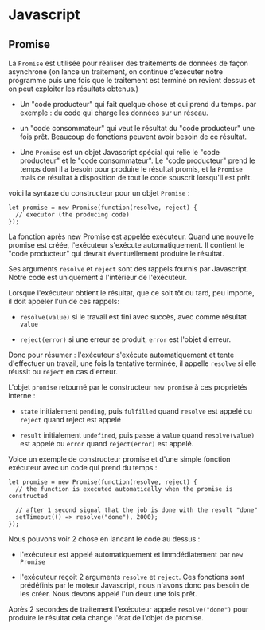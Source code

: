 # Javascript

## Promise

La `Promise` est utilisée pour réaliser des traitements de données de façon asynchrone (on lance un traitement, on continue d’exécuter notre programme puis une fois que le traitement est terminé on revient dessus et on peut exploiter les résultats obtenus.)

*   Un "code producteur" qui fait quelque chose et qui prend du temps. par exemple : du code qui charge les données sur un réseau.

 *   un "code consommateur" qui veut le résultat du "code producteur" une fois prêt. Beaucoup de fonctions peuvent avoir besoin de ce résultat.

 *   Une `Promise` est un objet Javascript spécial qui relie le "code producteur" et le "code consommateur". Le "code producteur" prend le temps dont il a besoin pour produire le résultat promis, et la `Promise` mais ce résultat à disposition de tout le code souscrit lorsqu'il est prêt.

 voici la syntaxe du constructeur pour un objet `Promise` : 

 ```
 let promise = new Promise(function(resolve, reject) {
   // executor (the producing code)
 });
 ```

 La fonction après new Promise est appelée exécuteur. Quand une nouvelle promise est créée, l'exécuteur s'exécute automatiquement. Il contient le "code producteur" qui devrait éventuellement produire le résultat.

 Ses arguments `resolve` et `reject` sont des rappels fournis par Javascript. Notre code est uniquement à l'intérieur de l'exécuteur.

Lorsque l'exécuteur obtient le résultat, que ce soit tôt ou tard, peu importe, il doit appeler l'un de ces rappels:

*   `resolve(value)` si le travail est fini avec succès, avec comme résultat `value`

*   `reject(error)` si une erreur se produit, `error` est l'objet d'erreur.

Donc pour résumer : l'exécuteur s'exécute automatiquement et tente d'effectuer un travail, une fois la tentative terminée, il appelle `resolve` si elle réussit
ou `reject` en cas d'erreur.

L'objet `promise` retourné par le constructeur `new promise` à ces propriétés interne : 

*   `state` initialement `pending`, puis `fulfilled` quand `resolve` est appelé ou `reject` quand reject est appelé

*   `result` initialement `undefined`, puis passe à `value` quand `resolve(value)` est appelé ou `error` quand `reject(error)` est appelé.

Voice un exemple de constructeur promise et d'une simple fonction exécuteur avec un code qui prend du temps : 

```
let promise = new Promise(function(resolve, reject) {
  // the function is executed automatically when the promise is constructed

  // after 1 second signal that the job is done with the result "done"
  setTimeout(() => resolve("done"), 2000);
});
```

Nous pouvons voir 2 chose en lancant le code au dessus : 

*   l'exécuteur est appelé automatiquement et immdédiatement par `new Promise`

*   l'exécuteur reçoit 2 arguments `resolve` et `reject`. Ces fonctions sont prédéfinis par le moteur Javascript, nous n'avons donc pas besoin de les créer. Nous devons appelé l'un deux une fois prêt.

Après 2 secondes de traitement l'exécuteur appele `resolve("done")` pour produire le résultat cela change l'état de l'objet de promise.


